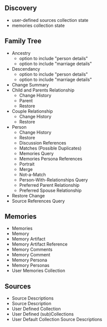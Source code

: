 ## Discovery

* user-defined sources collection state
* memories collection state

## Family Tree

* Ancestry
  * option to include "person details"
  * option to include "marriage details"
* Descendancy
  * option to include "person details"
  * option to include "marriage details"
* Change Summary
* Child and Parents Relationship
  * Change History
  * Parent
  * Restore
* Couple Relationship
  * Change History
  * Restore
* Person
  * Change History
  * Restore
  * Discussion References
  * Matches (Possible Duplicates)
  * Memories Query
  * Memories Persona References
  * Portrait
  * Merge
  * Not-a-Match
  * Person-With-Relationships Query
  * Preferred Parent Relationship
  * Preferred Spouse Relationship
* Restore Change
* Source References Query

## Memories

* Memories
* Memory
* Memory Artifact
* Memory Artifact Reference
* Memory Comments
* Memory Comment
* Memory Persona
* Memory Personas
* User Memories Collection

## Sources

* Source Descriptions
* Source Description
* User Defined Collection
* User Defined (sub)Collections
* User Default Collection Source Descriptions
